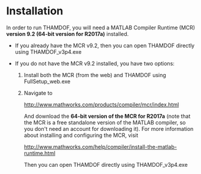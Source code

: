 # Installation

In order to run THAMDOF, you will need a MATLAB Compiler Runtime (MCR) **version 9.2 (64-bit version for R2017a)** installed. 

  * If you already have the MCR v9.2, then you can open THAMDOF directly using THAMDOF_v3p4.exe
  
  * If you do not have the MCR v9.2 installed, you have two options:  
    1. Install both the MCR (from the web) and THAMDOF using FullSetup_web.exe
    2. Navigate to

          http://www.mathworks.com/products/compiler/mcr/index.html

       And download the **64-bit version of the MCR for R2017a** (note that the MCR is a free standalone version of the MATLAB compiler, so you don't need an account for downloading it). For more information about installing and configuring the MCR, visit 

          http://www.mathworks.com/help/compiler/install-the-matlab-runtime.html
       
       Then you can open THAMDOF directly using THAMDOF_v3p4.exe

